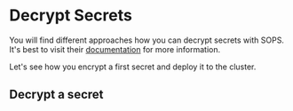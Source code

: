 # Decrypt Secrets

You will find different approaches how you can decrypt secrets with SOPS. It's best to visit their [documentation](https://getsops.io/) for more information.

Let's see how you encrypt a first secret and deploy it to the cluster.

## Decrypt a secret